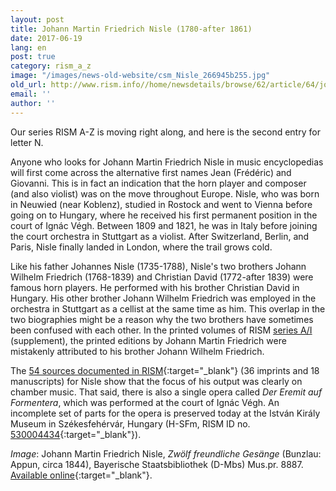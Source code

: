 ```yaml
---
layout: post
title: Johann Martin Friedrich Nisle (1780-after 1861)
date: 2017-06-19
lang: en
post: true
category: rism_a_z
image: "/images/news-old-website/csm_Nisle_266945b255.jpg"
old_url: http://www.rism.info//home/newsdetails/browse/62/article/64/johann-martin-friedrich-nisle-1780-after-1861.html
email: ''
author: ''
---
```


Our series RISM A-Z is moving right along, and here is the second entry for letter N.

Anyone who looks for Johann Martin Friedrich Nisle in music encyclopedias will first come across the alternative first names Jean (Frédéric) and Giovanni. This is in fact an indication that the horn player and composer (and also violist) was on the move throughout Europe. Nisle, who was born in Neuwied (near Koblenz), studied in Rostock and went to Vienna before going on to Hungary, where he received his first permanent position in the court of Ignác Végh. Between 1809 and 1821, he was in Italy before joining the court orchestra in Stuttgart as a violist. After Switzerland, Berlin, and Paris, Nisle finally landed in London, where the trail grows cold.

Like his father Johannes Nisle (1735-1788), Nisle's two brothers Johann Wilhelm Friedrich (1768-1839) and Christian David (1772-after 1839) were famous horn players. He performed with his brother Christian David in Hungary. His other brother Johann Wilhelm Friedrich was employed in the orchestra in Stuttgart as a cellist at the same time as him. This overlap in the two biographies might be a reason why the two brothers have sometimes been confused with each other. In the printed volumes of RISM [series A/I](/publications.html#c36) (supplement), the printed editions by Johann Martin Friedrich were mistakenly attributed to his brother Johann Wilhelm Friedrich.

The [54 sources documented in RISM](https://opac.rism.info/metaopac/search?View=rism&q=117022381&Language=en){:target="_blank"} (36 imprints and 18 manuscripts) for Nisle show that the focus of his output was clearly on chamber music. That said, there is also a single opera called _Der Eremit auf Formentera_, which was performed at the court of Ignác Végh. An incomplete set of parts for the opera is preserved today at the István Király Museum in Székesfehérvár, Hungary (H-SFm, RISM ID no. [530004434](https://opac.rism.info/search?id=530004434&Language=en){:target="_blank"}).

_Image_: Johann Martin Friedrich Nisle, _Zwölf freundliche Gesänge_ (Bunzlau: Appun, circa 1844), Bayerische Staatsbibliothek (D-Mbs) Mus.pr. 8887. [Available online](https://opacplus.bsb-muenchen.de/Vta2/bsb11161810/bsb:BV007853769){:target="_blank"}.


